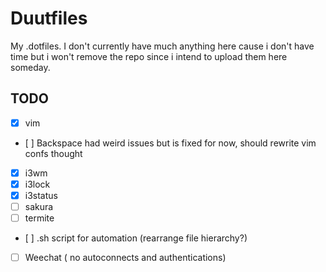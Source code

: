 # Duutfiles
My .dotfiles.
I don't currently have much anything here cause i don't have time but i won't remove the repo since i intend to upload them here someday.

## TODO
- [x] vim
 - [ ] Backspace had weird issues but is fixed for now, should rewrite vim confs thought
- [x] i3wm
- [x] i3lock
- [x] i3status
- [ ] sakura
- [ ] termite
- [ ] .sh script for automation (rearrange file hierarchy?)
- [ ] Weechat ( no autoconnects and authentications)
